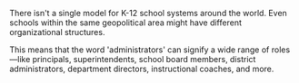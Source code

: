 There isn't a single model for K-12 school systems around the world. Even schools within the same geopolitical area might have different organizational structures.

This means that the word 'administrators' can signify a wide range of roles—like principals, superintendents, school board members, district administrators, department directors, instructional coaches, and more.
